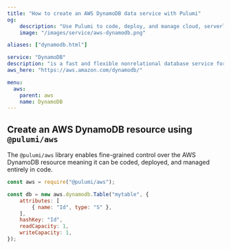 ```yaml
---
title: "How to create an AWS DynamoDB data service with Pulumi"
og:
    description: "Use Pulumi to code, deploy, and manage cloud, serverless, and container apps and infrastructure"
    image: "/images/service/aws-dynamodb.png"

aliases: ["dynamodb.html"]

service: "DynamoDB"
description: "is a fast and flexible nonrelational database service for all applications that need consistent, single-digit millisecond latency at any scale"
aws_here: "https://aws.amazon.com/dynamodb/"

menu:
  aws:
    parent: aws
    name: DynamoDB
---
```


## Create an AWS DynamoDB resource using `@pulumi/aws`

The `@pulumi/aws` library enables fine-grained control over the AWS DynamoDB resource meaning it can be coded, deployed, and managed entirely in code.

```javascript
const aws = require("@pulumi/aws");

const db = new aws.dynamodb.Table("mytable", {
    attributes: [
        { name: "Id", type: "S" },
    ],
    hashKey: "Id",
    readCapacity: 1,
    writeCapacity: 1,
});
```
